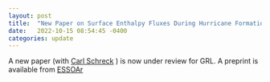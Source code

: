 ```yaml
---
layout: post
title:  "New Paper on Surface Enthalpy Fluxes During Hurricane Formation"
date:   2022-10-15 08:54:45 -0400
categories: update
---
```


A new paper (with [Carl Schreck](https://ncics.org/people/carl-schreck/) ) is now under review for GRL. A preprint is available from [ESSOAr](https://essopenarchive.org/doi/full/10.1002/essoar.10512180.1)
